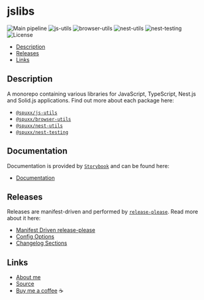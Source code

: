 # jslibs

![Main pipeline](https://github.com/spuxx-dev/jslibs/actions/workflows/main.yml/badge.svg)
![js-utils](https://github.com/spuxx-dev/jslibs/actions/workflows/release_js_utils.yml/badge.svg)
![browser-utils](https://github.com/spuxx-dev/jslibs/actions/workflows/release_browser_utils.yml/badge.svg)
![nest-utils](https://github.com/spuxx-dev/jslibs/actions/workflows/release_nest_utils.yml/badge.svg)
![nest-testing](https://github.com/spuxx-dev/jslibs/actions/workflows/release_nest_testing.yml/badge.svg)
![License](https://img.shields.io/github/license/spuxx-dev/jslibs)

<!-- vscode-markdown-toc -->

- [Description](#Description)
- [Releases](#Releases)
- [Links](#Links)

<!-- vscode-markdown-toc-config
	numbering=false
	autoSave=true
	/vscode-markdown-toc-config -->
<!-- /vscode-markdown-toc -->

## <a name='Description'></a>Description

A monorepo containing various libraries for JavaScript, TypeScript, Nest.js and Solid.js applications. Find out more about each package here:

- [`@spuxx/js-utils`](https://github.com/spuxx-dev/jslibs/tree/main/packages/js-utils)
- [`@spuxx/browser-utils`](https://github.com/spuxx-dev/jslibs/tree/main/packages/browser-utils)
- [`@spuxx/nest-utils`](https://github.com/spuxx-dev/jslibs/tree/main/packages/nest-utils)
- [`@spuxx/nest-testing`](https://github.com/spuxx-dev/jslibs/tree/main/packages/nest-testing)

## Documentation

Documentation is provided by [`Storybook`](https://storybook.js.org/) and can be found here:

- [Documentation](https://spuxx-dev.github.io/jslibs)

## <a name='Releases'></a>Releases

Releases are manifest-driven and performed by [`release-please`](https://github.com/googleapis/release-please). Read more about it here:

- [Manifest Driven release-please](https://github.com/googleapis/release-please/blob/main/docs/manifest-releaser.md)
- [Config Options](https://github.com/googleapis/release-please/blob/ace2bd5dc778f83c33ad5dee6807db5d0afdba36/docs/manifest-releaser.md#configfile)
- [Changelog Sections](https://github.com/conventional-changelog/conventional-changelog/blob/8076d4666c2a3ea728b95bf1e4e78d4c7189b1dc/packages/conventional-changelog-conventionalcommits/writer-opts.js#L171)

## <a name='Links'></a>Links

- [About me](https://spuxx.dev/)
- [Source](https://github.com/spuxx-dev/jslibs)
- [Buy me a coffee](https://buymeacoffee.com/spuxx) ☕️

